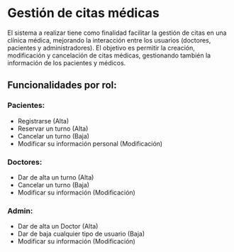 <h1>Gestión de citas médicas</h1> 
<p>El sistema a realizar tiene como finalidad facilitar la gestión de citas en una clínica médica, mejorando la
interacción entre los usuarios (doctores, pacientes y administradores). El objetivo es permitir la creación,
modificación y cancelación de citas médicas, gestionando también la información de los pacientes y
médicos.</p>

<h2>Funcionalidades por rol:</h2>

<h3>Pacientes:</h3>
<ul>
  <li>Registrarse (Alta)</li>
  <li>Reservar un turno (Alta)</li>
  <li>Cancelar un turno (Baja)</li>
  <li>Modificar su información personal (Modificación)</li>
</ul>

<h3>Doctores:</h3>
<ul>
  <li>Dar de alta un turno (Alta)</li>
  <li>Cancelar un turno (Baja)</li>
  <li>Modificar su información (Modificación)</li>
</ul>

<h3>Admin:</h3>
<ul>
  <li>Dar de alta un Doctor (Alta)</li>
  <li>Dar de baja cualquier tipo de usuario (Baja)</li>
  <li>Modificar su información (Modificación)</li>
</ul>
